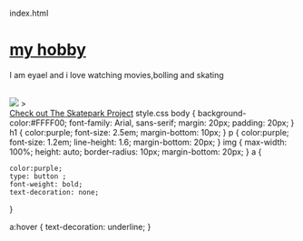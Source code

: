 index.html
<html>
   <head>
    <meta charset="UTF-8">
    <meta name="viewport" content="width=device-width, initial-scale=1.0">
    <title>my first website</title>
    <link rel="stylesheet" href="style.css">
</head>
    </head>
    <body>
       <u><h1> my hobby</h1></u>
        <p>I am eyael and i love watching movies,bolling and skating</p>
<br>
<img
src="https://www.impawards.com/tv/posters/stranger_things_xlg.jpg=" />
</a>
 ><br>
 <a href="https://skatepark.org" target="_blank">Check out The Skatepark Project</a>
  </body>  
    </html>
 style.css
body {
    background-color:#FFFF00; 
    font-family: Arial, sans-serif;
    margin: 20px;
    padding: 20px;
}
h1 {
    color:purple; 
    font-size: 2.5em;
    margin-bottom: 10px;
}
p {
    color:purple; 
    font-size: 1.2em;
    line-height: 1.6;
    margin-bottom: 20px;
}
img {
    max-width: 100%;
    height: auto;
    border-radius: 10px;
    margin-bottom: 20px;
}
a {

    color:purple;
    type: button ;
    font-weight: bold;
    text-decoration: none;
}

a:hover {
    text-decoration: underline;
}
